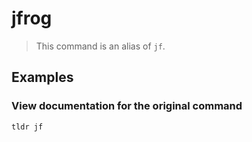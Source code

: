 # jfrog

> This command is an alias of `jf`.

## Examples

### View documentation for the original command

```bash
tldr jf
```
